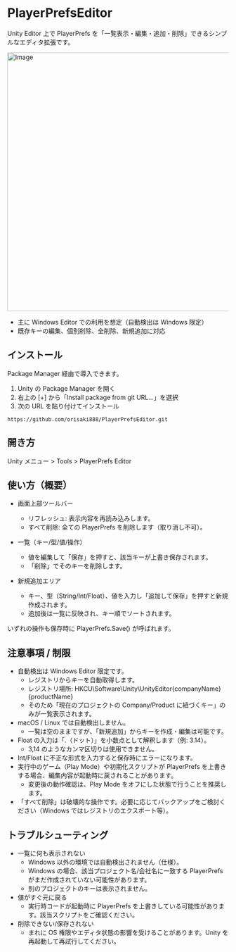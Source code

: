 # PlayerPrefsEditor

Unity Editor 上で PlayerPrefs を「一覧表示・編集・追加・削除」できるシンプルなエディタ拡張です。

<img width="732" height="588" alt="Image" src="https://github.com/user-attachments/assets/46abf7bb-e876-44f1-a349-b009d9dfcfc6" />

- 主に Windows Editor での利用を想定（自動検出は Windows 限定）
- 既存キーの編集、個別削除、全削除、新規追加に対応


## インストール

Package Manager 経由で導入できます。

1. Unity の Package Manager を開く
2. 右上の [+] から「Install package from git URL...」を選択
3. 次の URL を貼り付けてインストール

```text
https://github.com/orisaki888/PlayerPrefsEditor.git
```


## 開き方

Unity メニュー > Tools > PlayerPrefs Editor


## 使い方（概要）

- 画面上部ツールバー
	- リフレッシュ: 表示内容を再読み込みします。
	- すべて削除: 全ての PlayerPrefs を削除します（取り消し不可）。

- 一覧（キー/型/値/操作）
	- 値を編集して「保存」を押すと、該当キーが上書き保存されます。
	- 「削除」でそのキーを削除します。

- 新規追加エリア
	- キー、型（String/Int/Float）、値を入力し「追加して保存」を押すと新規作成されます。
	- 追加後は一覧に反映され、キー順でソートされます。

いずれの操作も保存時に PlayerPrefs.Save() が呼ばれます。


## 注意事項 / 制限

- 自動検出は Windows Editor 限定です。
	- レジストリからキーを自動取得します。
	- レジストリ場所: HKCU\Software\Unity\UnityEditor\{companyName}\{productName}
	- そのため「現在のプロジェクトの Company/Product に紐づくキー」のみが一覧表示されます。
- macOS / Linux では自動検出しません。
	- 一覧は空のままですが、「新規追加」からキーを作成・編集は可能です。
- Float の入力は「.（ドット）」を小数点として解釈します（例: 3.14）。
	- 3,14 のようなカンマ区切りは使用できません。
- Int/Float に不正な形式を入力すると保存時にエラーになります。
- 実行中のゲーム（Play Mode）や初期化スクリプトが PlayerPrefs を上書きする場合、編集内容が起動時に戻されることがあります。
	- 変更後の動作確認は、Play Mode をオフにした状態で行うことを推奨します。
- 「すべて削除」は破壊的な操作です。必要に応じてバックアップをご検討ください（Windows ではレジストリのエクスポート等）。


## トラブルシューティング

- 一覧に何も表示されない
	- Windows 以外の環境では自動検出されません（仕様）。
	- Windows の場合、該当プロジェクト名/会社名に一致する PlayerPrefs がまだ作成されていない可能性があります。
	- 別のプロジェクトのキーは表示されません。
- 値がすぐ元に戻る
	- 実行時コードが起動時に PlayerPrefs を上書きしている可能性があります。該当スクリプトをご確認ください。
- 削除できない/保存されない
	- まれに OS 権限やエディタ状態の影響を受けることがあります。Unity を再起動して再試行してください。
